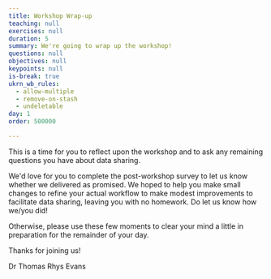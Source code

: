 ```yaml
---
title: Workshop Wrap-up
teaching: null
exercises: null
duration: 5
summary: We're going to wrap up the workshop!
questions: null
objectives: null
keypoints: null
is-break: true
ukrn_wb_rules:
  - allow-multiple
  - remove-on-stash
  - undeletable
day: 1
order: 500000

---
```

This is a time for you to reflect upon the workshop and to ask any remaining questions you have about data sharing. 

We'd love for you to complete the post-workshop survey to let us know whether we delivered as promised. We hoped to help you make small changes to refine your actual workflow to make modest improvements to facilitate data sharing, leaving you with no homework. Do let us know how we/you did!

Otherwise, please use these few moments to clear your mind a little in preparation for the remainder of your day. 

Thanks for joining us!

Dr Thomas Rhys Evans